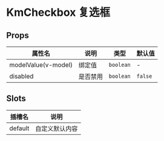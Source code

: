# KmCheckbox 复选框

## Props

| 属性名              | 说明     | 类型      | 默认值  |
| ------------------- | -------- | --------- | ------- |
| modelValue(v-model) | 绑定值   | `boolean` | -       |
| disabled            | 是否禁用 | `boolean` | `false` |

## Slots

| 插槽名  | 说明           |
| ------- | -------------- |
| default | 自定义默认内容 |
